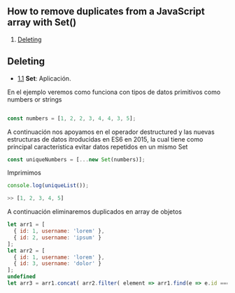 ## How to remove duplicates from a JavaScript array with Set()

  1. [Deleting](#asyncawayt)
  
## Deleting 

  <a name="types--primitives"></a><a name="1.1"></a>
   - [1.1](#types--primitives) **Set**: Aplicación.
   
  En el ejemplo veremos como funciona con tipos de datos primitivos como numbers or strings

```javascript

const numbers = [1, 2, 2, 3, 4, 4, 3, 5];

```
A continuación nos apoyamos en el operador destructured y las nuevas estructuras de datos itroducidas
en ES6 en 2015, la cual tiene como principal caracteristica evitar datos repetidos en un mismo Set

```javascript
const uniqueNumbers = [...new Set(numbers)];
```
Imprimimos 

```javascript
console.log(uniqueList());

>> [1, 2, 3, 4, 5]
```

A continuación eliminaremos duplicados en array de objetos

```javascript
let arr1 = [
  { id: 1, username: 'lorem' },
  { id: 2, username: 'ipsum' }
];
let arr2 = [
  { id: 1, username: 'lorem' },
  { id: 3, username: 'dolor' }
];
undefined
let arr3 = arr1.concat( arr2.filter( element => arr1.find(e => e.id === element.id) === undefined ) )
```

